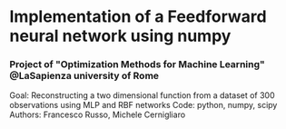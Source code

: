 # Implementation of a Feedforward neural network using numpy
### Project of "Optimization Methods for Machine Learning" @LaSapienza university of Rome

Goal: Reconstructing a two dimensional function from a dataset of 300 observations using MLP and RBF networks
Code: python, numpy, scipy
Authors: Francesco Russo, Michele Cernigliaro
